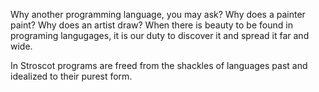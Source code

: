 Why another programming language, you may ask? Why does a painter paint? Why does an artist draw? When there is beauty to be found in programing langugages, it is our duty to discover it and spread it far and wide.

In Stroscot programs are freed from the shackles of languages past and idealized to their purest form.

